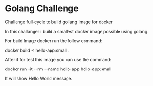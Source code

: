 # Golang Challenge
Challenge full-cycle to build go lang image for docker

In this challanger i build a smallest docker image possible using golang.

For build Image docker run the follow command:

docker build -t hello-app:small .

After it for test this image you can use the command:

docker run -it --rm --name hello-app hello-app:small

It will show Hello World message.
